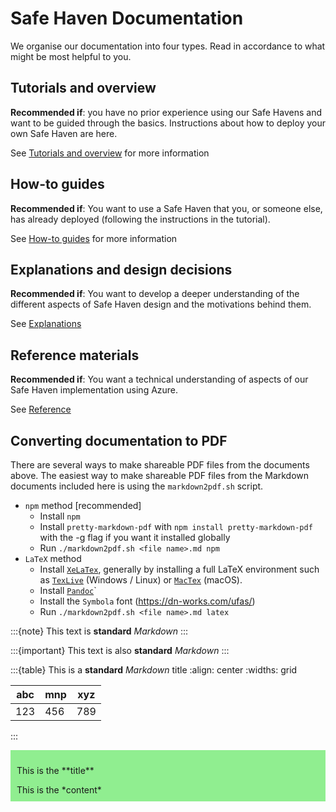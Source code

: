 # Safe Haven Documentation

We organise our documentation into four types. Read in accordance to what might be most helpful to you.

## Tutorials and overview

**Recommended if**: you have no prior experience using our Safe Havens and want to be guided through the basics. Instructions about how to deploy your own Safe Haven are here.

See [Tutorials and overview](tutorial/README.md) for more information

## How-to guides

**Recommended if**: You want to use a Safe Haven that you, or someone else, has already deployed (following the instructions in the tutorial).

See [How-to guides](how_to_guides/README.md) for more information

## Explanations and design decisions

**Recommended if**: You want to develop a deeper understanding of the different aspects of Safe Haven design and the motivations behind them.

See [Explanations](explanations/README.md)

## Reference materials

**Recommended if**: You want a technical understanding of aspects of our Safe Haven implementation using Azure.

See [Reference](reference/README.md)

## Converting documentation to PDF

There are several ways to make shareable PDF files from the documents above.
The easiest way to make shareable PDF files from the Markdown documents included here is using the `markdown2pdf.sh` script.

+ `npm` method [recommended]
  + Install `npm`
  + Install `pretty-markdown-pdf` with `npm install pretty-markdown-pdf` with the -g flag if you want it installed globally
  + Run `./markdown2pdf.sh <file name>.md npm`
+ `LaTeX` method
  + Install [`XeLaTex`](http://xetex.sourceforge.net/), generally by installing a full LaTeX environment such as [`TexLive`](http://www.tug.org/texlive/) (Windows / Linux) or [`MacTex`](http://www.tug.org/mactex/) (macOS).
  + Install [`Pandoc`](https://pandoc.org/installing.html)`
  + Install the `Symbola` font (https://dn-works.com/ufas/)
  + Run `./markdown2pdf.sh <file name>.md latex`


:::{note}
This text is **standard** _Markdown_
:::

:::{important}
This text is also **standard** _Markdown_
:::

:::{table} This is a **standard** _Markdown_ title
:align: center
:widths: grid

abc | mnp | xyz
--- | --- | ---
123 | 456 | 789
:::

<div class="admonition note" name="html-admonition" style="background: lightgreen; padding: 10px">
<p class="title">This is the **title**</p>
This is the *content*
</div>